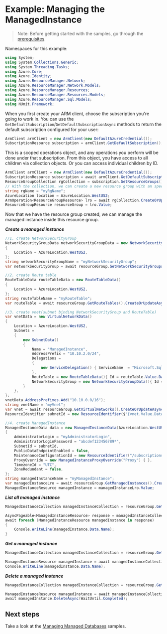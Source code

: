 # Example: Managing the ManagedInstance

>Note: Before getting started with the samples, go through the [prerequisites](https://github.com/Azure/azure-sdk-for-net/tree/main/sdk/resourcemanager/Azure.ResourceManager#prerequisites).

Namespaces for this example:
```C# Snippet:Manage_ManagedInstance_Namespaces
using System;
using System.Collections.Generic;
using System.Threading.Tasks;
using Azure.Core;
using Azure.Identity;
using Azure.ResourceManager.Network;
using Azure.ResourceManager.Network.Models;
using Azure.ResourceManager.Resources;
using Azure.ResourceManager.Resources.Models;
using Azure.ResourceManager.Sql.Models;
using NUnit.Framework;
```

When you first create your ARM client, choose the subscription you're going to work in. You can use the `GetDefaultSubscription`/`GetDefaultSubscriptionAsync` methods to return the default subscription configured for your user:

```C# Snippet:Readme_DefaultSubscription
ArmClient armClient = new ArmClient(new DefaultAzureCredential());
SubscriptionResource subscription = armClient.GetDefaultSubscription();
```

This is a scoped operations object, and any operations you perform will be done under that subscription. From this object, you have access to all children via collection objects. Or you can access individual children by ID.

```C# Snippet:Readme_GetResourceGroupCollection
ArmClient armClient = new ArmClient(new DefaultAzureCredential());
SubscriptionResource subscription = await armClient.GetDefaultSubscriptionAsync();
ResourceGroupCollection rgCollection = subscription.GetResourceGroups();
// With the collection, we can create a new resource group with an specific name
string rgName = "myRgName";
AzureLocation location = AzureLocation.WestUS2;
ArmOperation<ResourceGroupResource> lro = await rgCollection.CreateOrUpdateAsync(WaitUntil.Completed, rgName, new ResourceGroupData(location));
ResourceGroupResource resourceGroup = lro.Value;
```

Now that we have the resource group created, we can manage the managed instance inside this resource group.

***Create a managed instance***

```C# Snippet:Managing_Sql_CreateAManagedInstance
//1. create NetworkSecurityGroup
NetworkSecurityGroupData networkSecurityGroupData = new NetworkSecurityGroupData()
{
    Location = AzureLocation.WestUS2,
};
string networkSecurityGroupName = "myNetworkSecurityGroup";
var networkSecurityGroup = await resourceGroup.GetNetworkSecurityGroups().CreateOrUpdateAsync(WaitUntil.Completed, networkSecurityGroupName, networkSecurityGroupData);

//2. create Route table
RouteTableData routeTableData = new RouteTableData()
{
    Location = AzureLocation.WestUS2,
};
string routeTableName = "myRouteTable";
var routeTable = await resourceGroup.GetRouteTables().CreateOrUpdateAsync(WaitUntil.Completed, routeTableName, routeTableData);

//3. create vnet(subnet binding NetworkSecurityGroup and RouteTable)
var vnetData = new VirtualNetworkData()
{
    Location = AzureLocation.WestUS2,
    Subnets =
    {
        new SubnetData()
        {
            Name = "ManagedInstance",
            AddressPrefix = "10.10.2.0/24",
            Delegations =
            {
                new ServiceDelegation() { ServiceName  = "Microsoft.Sql/managedInstances",Name="Microsoft.Sql/managedInstances" ,ResourceType="Microsoft.Sql"}
            },
            RouteTable = new RouteTableData(){ Id = routeTable.Value.Data.Id },
            NetworkSecurityGroup = new NetworkSecurityGroupData(){ Id = networkSecurityGroup.Value.Data.Id },
        }
    },
};
vnetData.AddressPrefixes.Add("10.10.0.0/16");
string vnetName = "myVnet";
var vnet = await resourceGroup.GetVirtualNetworks().CreateOrUpdateAsync(WaitUntil.Completed, vnetName, vnetData);
ResourceIdentifier subnetId = new ResourceIdentifier($"{vnet.Value.Data.Id}/subnets/ManagedInstance");

//4. create ManagedInstance
ManagedInstanceData data = new ManagedInstanceData(AzureLocation.WestUS2)
{
    AdministratorLogin = "myAdministratorLogin",
    AdministratorLoginPassword = "abcdef123456789*",
    SubnetId = subnetId,
    PublicDataEndpointEnabled = false,
    MaintenanceConfigurationId = new ResourceIdentifier("/subscriptions/0000-0000-0000-0000/providers/Microsoft.Maintenance/publicMaintenanceConfigurations/SQL_Default"),
    ProxyOverride = new ManagedInstanceProxyOverride("Proxy") { },
    TimezoneId = "UTC",
    ZoneRedundant = false,
};
string managedInstanceName = "myManagedInstance";
var managedInstanceLro = await resourceGroup.GetManagedInstances().CreateOrUpdateAsync(WaitUntil.Completed, managedInstanceName, data);
ManagedInstanceResource managedInstance = managedInstanceLro.Value;
```

***List all managed instance***

```C# Snippet:Managing_Sql_ListAllManagedInstances
ManagedInstanceCollection managedInstanceCollection = resourceGroup.GetManagedInstances();

AsyncPageable<ManagedInstanceResource> response = managedInstanceCollection.GetAllAsync();
await foreach (ManagedInstanceResource managedInstance in response)
{
    Console.WriteLine(managedInstance.Data.Name);
}
```

***Get a managed instance***

```C# Snippet:Managing_Sql_GetAManagedInstance
ManagedInstanceCollection managedInstanceCollection = resourceGroup.GetManagedInstances();

ManagedInstanceResource managedInstance = await managedInstanceCollection.GetAsync("myManagedInstance");
Console.WriteLine(managedInstance.Data.Name);
```

***Delete a managed instance***

```C# Snippet:Managing_Sql_DeleteAManagedInstance
ManagedInstanceCollection managedInstanceCollection = resourceGroup.GetManagedInstances();

ManagedInstanceResource managedInstance = await managedInstanceCollection.GetAsync("myManagedInstance");
await managedInstance.DeleteAsync(WaitUntil.Completed);
```

## Next steps

Take a look at the [Managing Managed Databases](https://github.com/Azure/azure-sdk-for-net/blob/main/sdk/sqlmanagement/Azure.ResourceManager.Sql/samples/Sample2_ManagingManagedDatabases.md) samples.

